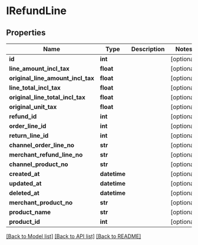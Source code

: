 # IRefundLine

## Properties
Name | Type | Description | Notes
------------ | ------------- | ------------- | -------------
**id** | **int** |  | [optional] 
**line_amount_incl_tax** | **float** |  | [optional] 
**original_line_amount_incl_tax** | **float** |  | [optional] 
**line_total_incl_tax** | **float** |  | [optional] 
**original_line_total_incl_tax** | **float** |  | [optional] 
**original_unit_tax** | **float** |  | [optional] 
**refund_id** | **int** |  | [optional] 
**order_line_id** | **int** |  | [optional] 
**return_line_id** | **int** |  | [optional] 
**channel_order_line_no** | **str** |  | [optional] 
**merchant_refund_line_no** | **str** |  | [optional] 
**channel_product_no** | **str** |  | [optional] 
**created_at** | **datetime** |  | [optional] 
**updated_at** | **datetime** |  | [optional] 
**deleted_at** | **datetime** |  | [optional] 
**merchant_product_no** | **str** |  | [optional] 
**product_name** | **str** |  | [optional] 
**product_id** | **int** |  | [optional] 

[[Back to Model list]](../README.md#documentation-for-models) [[Back to API list]](../README.md#documentation-for-api-endpoints) [[Back to README]](../README.md)

